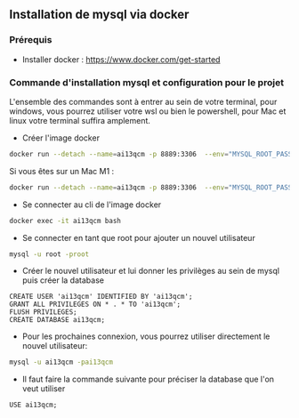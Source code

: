 
## Installation de mysql via docker

### Prérequis

- Installer docker : <https://www.docker.com/get-started>

### Commande d'installation mysql et configuration pour le projet

L'ensemble des commandes sont à entrer au sein de votre terminal, pour windows, vous pourrez utiliser votre wsl ou bien le powershell, pour Mac et linux votre terminal suffira amplement.

- Créer l'image docker
  
```bash
docker run --detach --name=ai13qcm -p 8889:3306  --env="MYSQL_ROOT_PASSWORD=root" mysql
```

Si vous êtes sur un Mac M1 : 
```bash
docker run --detach --name=ai13qcm -p 8889:3306  --env="MYSQL_ROOT_PASSWORD=root" --platform linux/x86_64 mysql
```

- Se connecter au cli de l'image docker

```bash
docker exec -it ai13qcm bash
```

- Se connecter en tant que root pour ajouter un nouvel utilisateur

```bash
mysql -u root -proot
```

- Créer le nouvel utilisateur et lui donner les privilèges au sein de mysql puis créer la database
  
```mysql
CREATE USER 'ai13qcm' IDENTIFIED BY 'ai13qcm';
GRANT ALL PRIVILEGES ON * . * TO 'ai13qcm';
FLUSH PRIVILEGES;
CREATE DATABASE ai13qcm;
```

- Pour les prochaines connexion, vous pourrez utiliser directement le nouvel utilisateur:
  
```bash
mysql -u ai13qcm -pai13qcm
```

- Il faut faire la commande suivante pour préciser la database que l'on veut utiliser

```mysql
USE ai13qcm;
```
